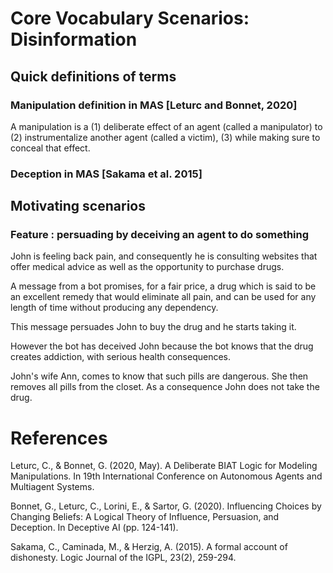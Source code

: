 # Core Vocabulary Scenarios: Disinformation

## Quick definitions of terms 

### Manipulation definition in MAS [Leturc and Bonnet, 2020]

A manipulation is a (1) deliberate effect of an agent (called a manipulator) to (2) instrumentalize another agent (called a victim), (3) while making sure to conceal that effect.

### Deception in MAS [Sakama et al. 2015]

## Motivating scenarios

### Feature : persuading by deceiving an agent to do something

John is feeling back pain, and consequently he is consulting websites that offer medical advice as well as the opportunity to purchase drugs. 

A message from a bot promises, for a fair price, a drug which is said to be an excellent remedy that would eliminate all pain, and can be used for any length of time without producing any dependency. 

This message persuades John to buy the drug and he starts taking it. 

However the bot has deceived John because the bot knows that the drug creates addiction, with serious health consequences. 

John's wife Ann, comes to know that such pills are dangerous. She then removes all pills from the closet. As a consequence John does not take the drug. 






# References 

Leturc, C., & Bonnet, G. (2020, May). A Deliberate BIAT Logic for Modeling Manipulations. In 19th International Conference on Autonomous Agents and Multiagent Systems.

Bonnet, G., Leturc, C., Lorini, E., & Sartor, G. (2020). Influencing Choices by Changing Beliefs: A Logical Theory of Influence, Persuasion, and Deception. In Deceptive AI (pp. 124-141). 

Sakama, C., Caminada, M., & Herzig, A. (2015). A formal account of dishonesty. Logic Journal of the IGPL, 23(2), 259-294.


